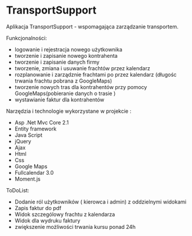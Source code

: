 # TransportSupport

Aplikacja TransportSupport - wspomagająca zarządzanie transportem.



Funkcjonalności:
- logowanie i rejestracja nowego użytkownika
- tworzenie i zapisanie nowego kontrahenta
- tworzenie i zapisanie danych firmy
- tworzenie, zmiana i usuwanie frachtów przez kalendarz 
- rozplanowanie i zarządznie frachtami po przez kalendarz (długośc trwania frachtu pobrana z GoogleMaps)
- tworzenie nowych tras dla kontrahentów przy pomocy GoogleMaps(pobieranie danych o trasie )
- wystawianie faktur dla kontrahentów



Narzędzia i technologie wykorzystane w projekcie :
- Asp .Net Mvc Core 2.1
- Entity framework 
- Java Script
- jQuery
- Ajax
- Html
- Css 
- Google Maps
- Fullcalendar 3.0
- Moment.js

ToDoList:

- Dodanie ról użytkowników ( kierowca i admin) z oddzielnymi widokami
- Zapis faktur do pdf
- Widok szczególowy frachtu z kalendarza
- Widok dla wydruku faktury
- zwiększenie możliwości trwania kursu ponad 24h

